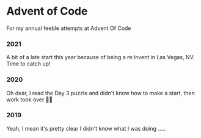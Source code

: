 # Advent of Code
For my annual feeble attempts at Advent Of Code

### 2021

A bit of a late start this year because of being a re:Invent in Las Vegas, NV. Time to catch up!

### 2020

Oh dear, I read the Day 3 puzzle and didn't know how to make a start, then work took over :man_facepalming:

### 2019

Yeah, I mean it's pretty clear I didn't know what I was doing .....